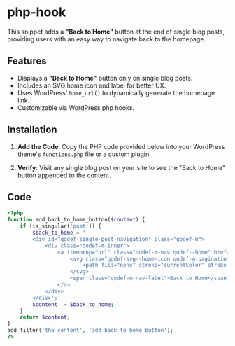 # php-hook

This snippet adds a **"Back to Home"** button at the end of single blog posts, providing users with an easy way to navigate back to the homepage.

## Features

- Displays a **"Back to Home"** button only on single blog posts.
- Includes an SVG home icon and label for better UX.
- Uses WordPress' `home_url()` to dynamically generate the homepage link.
- Customizable via WordPress php hooks.

## Installation

1. **Add the Code**:
   Copy the PHP code provided below into your WordPress theme's `functions.php` file or a custom plugin.

2. **Verify**:
   Visit any single blog post on your site to see the "Back to Home" button appended to the content.

## Code

```php
<?php
function add_back_to_home_button($content) {
    if (is_singular('post')) { 
        $back_to_home = '
        <div id="qodef-single-post-navigation" class="qodef-m">
            <div class="qodef-m-inner">
                <a itemprop="url" class="qodef-m-nav qodef--home" href="' . home_url() . '">
                    <svg class="qodef-svg--home-icon qodef-m-pagination-icon" xmlns="http://www.w3.org/2000/svg" viewBox="0 0 19.55 15.414">
                        <path fill="none" stroke="currentColor" stroke-width="2" d="M9.775 1L1 8h3v6h4v-4h4v4h4V8h3L9.775 1z"></path>
                    </svg>
                    <span class="qodef-m-nav-label">Back to Home</span>
                </a>
            </div>
        </div>';
        $content .= $back_to_home; 
    }
    return $content;
}
add_filter('the_content', 'add_back_to_home_button');
?>
